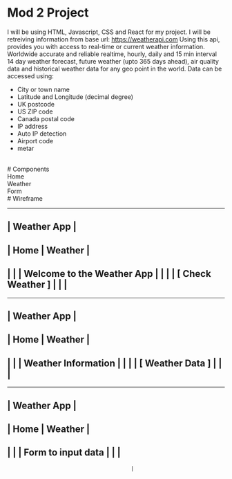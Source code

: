 # Mod 2 Project 
I will be using HTML, Javascript, CSS and React for my project.
I will be retreiving information from base url: https://weatherapi.com
Using this api, provides you with access to real-time or current weather information.
Worldwide accurate and reliable realtime, hourly, daily and 15 min interval 14 day weather forecast, future weather (upto 365 days ahead), air quality data and historical weather data for any geo point in the world. Data can be accessed using:
<ul>
<li>City or town name</li>
<li>Latitude and Longitude (decimal degree)</li>
<li>UK postcode</li>
<li>US ZIP code</li>
<li>Canada postal code</li>
<li>IP address</li>
<li>Auto IP detection</li>
<li>Airport code</li>
<li>metar</li>
</ul>
<br>
# Components
<br>
Home
<br>
Weather
<br>
Form
<br>
# Wireframe 

--------------------------------------------------------------
|                       Weather App                          |
--------------------------------------------------------------
| Home | Weather                                             |
--------------------------------------------------------------
|                                                             |
|                     Welcome to the Weather App              |
|                                                             |
|                    [ Check Weather ]                       |
|                                                             |
--------------------------------------------------------------
--------------------------------------------------------------
|                       Weather App                          |
--------------------------------------------------------------
| Home | Weather                                             |
--------------------------------------------------------------
|                                                             |
|                     Weather Information                     |
|                                                             |
|                     [ Weather Data ]                        |
|                                                             |
--------------------------------------------------------------

--------------------------------------------------------------
|                       Weather App                          |
--------------------------------------------------------------
| Home | Weather                                             |
--------------------------------------------------------------
|                                                             |
|                     Form to input data                      |
|                                                             |
--------------------------------------------------------------




                                            |







